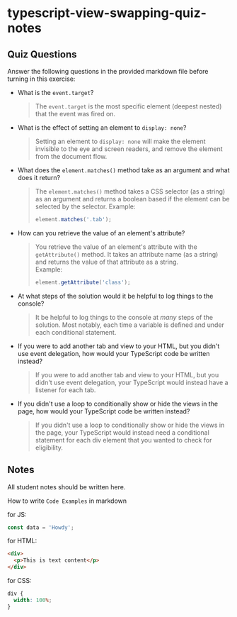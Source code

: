 # typescript-view-swapping-quiz-notes

## Quiz Questions

Answer the following questions in the provided markdown file before turning in this exercise:

- What is the `event.target`?

  > The `event.target` is the most specific element (deepest nested) that the event was fired on.

- What is the effect of setting an element to `display: none`?

  > Setting an element to `display: none` will make the element invisible to the eye and screen readers, and remove the element from the document flow.

- What does the `element.matches()` method take as an argument and what does it return?

  > The `element.matches()` method takes a CSS selector (as a string) as an argument and returns a boolean based if the element can be selected by the selector.
  > Example:
  >
  > ```javascript
  > element.matches('.tab');
  > ```

- How can you retrieve the value of an element's attribute?

  > You retrieve the value of an element's attribute with the `getAttribute()` method. It takes an attribute name (as a string) and returns the value of that attribute as a string.\
  > Example:
  >
  > ```javascript
  > element.getAttribute('class');
  > ```

- At what steps of the solution would it be helpful to log things to the console?

  > It be helpful to log things to the console at _many_ steps of the solution. Most notably, each time a variable is defined and under each conditional statement.

- If you were to add another tab and view to your HTML, but you didn't use event delegation, how would your TypeScript code be written instead?

  > If you were to add another tab and view to your HTML, but you didn't use event delegation, your TypeScript would instead have a listener for each tab.

- If you didn't use a loop to conditionally show or hide the views in the page, how would your TypeScript code be written instead?

  > If you didn't use a loop to conditionally show or hide the views in the page, your TypeScript would instead need a conditional statement for each div element that you wanted to check for eligibility.

## Notes

All student notes should be written here.

How to write `Code Examples` in markdown

for JS:

```javascript
const data = 'Howdy';
```

for HTML:

```html
<div>
  <p>This is text content</p>
</div>
```

for CSS:

```css
div {
  width: 100%;
}
```
